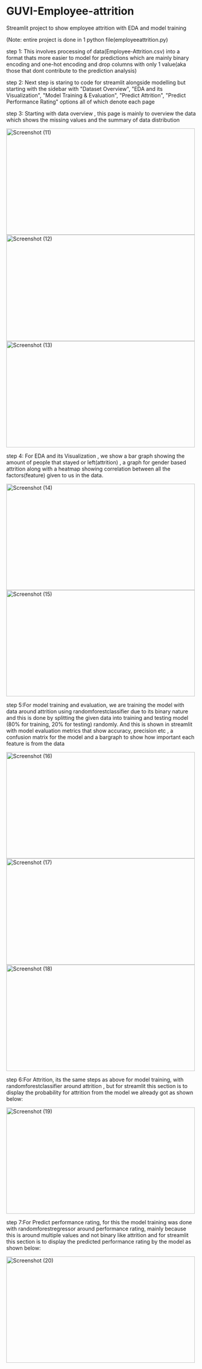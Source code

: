 # GUVI-Employee-attrition

Streamlit project to show employee attrition with EDA and model training 

(Note: entire project is done in 1 python file(employeeattrition.py)

step 1: This involves processing of data(Employee-Attrition.csv) into a format thats more easier to model for predictions which are mainly binary encoding and one-hot encoding and drop columns with only 1 value(aka those that dont contribute to the prediction analysis)

step 2: Next step is staring to code for streamlit alongside modelling but starting with the sidebar with "Dataset Overview", "EDA and its Visualization", "Model Training & Evaluation", "Predict Attrition", "Predict Performance Rating" options all of which denote each page 

step 3: Starting with data overview , this page is mainly to overview the data which shows the missing values and the summary of data distribution 

<img width="500" height="281" alt="Screenshot (11)" src="https://github.com/user-attachments/assets/743d9758-ff87-44a8-98eb-667d6eb23893" />
<img width="500" height="281" alt="Screenshot (12)" src="https://github.com/user-attachments/assets/931307e1-5569-49e7-899d-7810829e5311" />
<img width="500" height="281" alt="Screenshot (13)" src="https://github.com/user-attachments/assets/239076b0-c5fe-44e2-94d9-a631ed234b90" />

step 4: For EDA and its Visualization , we show a bar graph showing the amount of people that stayed or left(attrition) , a graph for gender based attrition along with a heatmap showing correlation between all the factors(feature) given to us in the data.

<img width="500" height="281" alt="Screenshot (14)" src="https://github.com/user-attachments/assets/ad15271a-8386-40dd-86d7-273499ef762d" />  
<img width="500" height="281" alt="Screenshot (15)" src="https://github.com/user-attachments/assets/1cc13813-649b-4a41-9bd0-f0c5d2f3bd7e" />

step 5:For model training and evaluation, we are training the model with data around attrition using randomforestclassifier due to its binary nature and this is done by splitting the given data into training and testing model (80% for training, 20% for testing) randomly. And this is shown in streamlit with model evaluation metrics that show accuracy, precision etc , a confusion matrix for the model and a bargraph to show how important each feature is from the data 

<img width="500" height="281" alt="Screenshot (16)" src="https://github.com/user-attachments/assets/7138e917-247b-436f-81e2-25bce9bac3a0" />
<img width="500" height="281" alt="Screenshot (17)" src="https://github.com/user-attachments/assets/3324b6f6-af70-4859-8bab-565fff37d912" />
<img width="500" height="281" alt="Screenshot (18)" src="https://github.com/user-attachments/assets/cef17560-2a82-475a-a87a-9ba2801b4e33" />

step 6:For Attrition, its the same steps as above for model training, with randomforestclassifier around attrition , but for streamlit this section is to display the probability for attrition from the model we already got as shown below:

<img width="500" height="281" alt="Screenshot (19)" src="https://github.com/user-attachments/assets/0d805758-b3b0-49a0-8623-81fdbdfa5f7c" />

step 7:For Predict performance rating, for this the model training was done with randomforestregressor around performance rating, mainly because this is around multiple values and not binary like attrition and for streamlit this section is to display the predicted performance rating by the model as shown below:

<img width="500" height="281" alt="Screenshot (20)" src="https://github.com/user-attachments/assets/cc4fd34f-eafd-4e9b-b67b-4ab1df75ff69" />



